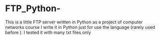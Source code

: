 # FTP_Python-
This is a little FTP server written in Python as a project of computer networks course
I write it in Python just for use the language (rarely used before ).
I tested it with many txt files only 
